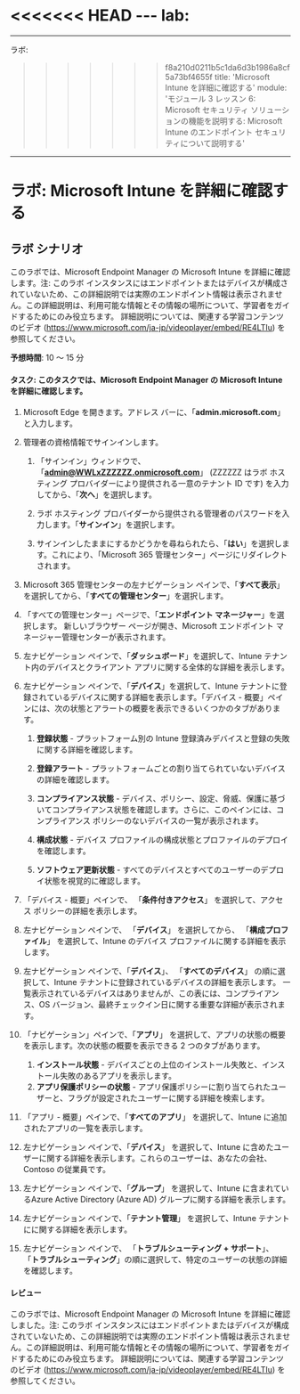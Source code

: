 <<<<<<< HEAD
﻿---
lab:
=======
---
ラボ:
>>>>>>> f8a210d0211b5c1da6d3b1986a8cf5a73bf4655f
    title: 'Microsoft Intune を詳細に確認する'
    module: 'モジュール 3 レッスン 6: Microsoft セキュリティ ソリューションの機能を説明する: Microsoft Intune のエンドポイント セキュリティについて説明する'
---


# ラボ: Microsoft Intune を詳細に確認する

## ラボ シナリオ

このラボでは、Microsoft Endpoint Manager の Microsoft Intune を詳細に確認します。注: このラボ インスタンスにはエンドポイントまたはデバイスが構成されていないため、この詳細説明では実際のエンドポイント情報は表示されません。この詳細説明は、利用可能な情報とその情報の場所について、学習者をガイドするためにのみ役立ちます。  詳細説明については、関連する学習コンテンツのビデオ (<https://www.microsoft.com/ja-jp/videoplayer/embed/RE4LTIu>) を参照してください。

**予想時間**: 10 ～ 15 分

#### タスク: このタスクでは、Microsoft Endpoint Manager の Microsoft Intune を詳細に確認します。

1. Microsoft Edge を開きます。アドレス バーに、「**admin.microsoft.com**」と入力します。

1. 管理者の資格情報でサインインします。
    1. 「サインイン」ウィンドウで、「**admin@WWLxZZZZZZ.onmicrosoft.com**」 (ZZZZZZ はラボ ホスティング プロバイダーにより提供される一意のテナント ID です) を入力してから、「**次へ**」を選択します。
    
    1. ラボ ホスティング プロバイダーから提供される管理者のパスワードを入力します。「**サインイン**」を選択します。
    1. サインインしたままにするかどうかを尋ねられたら、「**はい**」を選択します。これにより、「Microsoft 365 管理センター」ページにリダイレクトされます。

1. Microsoft 365 管理センターの左ナビゲーション ペインで、「**すべて表示**」を選択してから、「**すべての管理センター**」を選択します。

1. 「すべての管理センター」ページで、「**エンドポイント マネージャー**」を選択します。  新しいブラウザー ページが開き、Microsoft エンドポイント マネージャー管理センターが表示されます。

1. 左ナビゲーション ペインで、「**ダッシュボード**」を選択して、Intune テナント内のデバイスとクライアント アプリに関する全体的な詳細を表示します。

1. 左ナビゲーション ペインで、「**デバイス**」を選択して、Intune テナントに登録されているデバイスに関する詳細を表示します。「デバイス - 概要」ペインには、次の状態とアラートの概要を表示できるいくつかのタブがあります。
    1. **登録状態** - プラットフォーム別の Intune 登録済みデバイスと登録の失敗に関する詳細を確認します。
    
    1. **登録アラート** - プラットフォームごとの割り当てられていないデバイスの詳細を確認します。
    1. **コンプライアンス状態** - デバイス、ポリシー、設定、脅威、保護に基づいてコンプライアンス状態を確認します。さらに、このペインには、コンプライアンス ポリシーのないデバイスの一覧が表示されます。
    1. **構成状態** - デバイス プロファイルの構成状態とプロファイルのデプロイを確認します。
    1. **ソフトウェア更新状態** - すべてのデバイスとすべてのユーザーのデプロイ状態を視覚的に確認します。

1. 「デバイス - 概要」ペインで、 「**条件付きアクセス**」 を選択して、アクセス ポリシーの詳細を表示します。

1. 左ナビゲーション ペインで、 「**デバイス**」 を選択してから、 「**構成プロファイル**」 を選択して、Intune のデバイス プロファイルに関する詳細を表示します。

1. 左ナビゲーション ペインで、「**デバイス**」、 「**すべてのデバイス**」 の順に選択して、Intune テナントに登録されているデバイスの詳細を表示します。  一覧表示されているデバイスはありませんが、この表には、コンプライアンス、OS バージョン、最終チェックイン日に関する重要な詳細が表示されます。

1. 「ナビゲーション」ペインで、「**アプリ**」 を選択して、アプリの状態の概要を表示します。次の状態の概要を表示できる 2 つのタブがあります。
    1. **インストール状態** - デバイスごとの上位のインストール失敗と、インストール失敗のあるアプリを表示します。
    1. **アプリ保護ポリシーの状態** - アプリ保護ポリシーに割り当てられたユーザーと、フラグが設定されたユーザーに関する詳細を検索します。

1. 「アプリ - 概要」ペインで、「**すべてのアプリ**」 を選択して、Intune に追加されたアプリの一覧を表示します。

1. 左ナビゲーション ペインで、「**デバイス**」 を選択して、Intune に含めたユーザーに関する詳細を表示します。これらのユーザーは、あなたの会社、Contoso の従業員です。

1. 左ナビゲーション ペインで、「**グループ**」 を選択して、Intune に含まれているAzure Active Directory (Azure AD) グループに関する詳細を表示します。

1. 左ナビゲーション ペインで、「**テナント管理**」 を選択して、Intune テナントにに関する詳細を表示します。

1. 左ナビゲーション ペインで、 「**トラブルシューティング + サポート**」、 「**トラブルシューティング**」の順に選択して、特定のユーザーの状態の詳細を確認します。

#### レビュー

このラボでは、Microsoft Endpoint Manager の Microsoft Intune を詳細に確認しました。注: このラボ インスタンスにはエンドポイントまたはデバイスが構成されていないため、この詳細説明では実際のエンドポイント情報は表示されません。この詳細説明は、利用可能な情報とその情報の場所について、学習者をガイドするためにのみ役立ちます。  詳細説明については、関連する学習コンテンツのビデオ (<https://www.microsoft.com/ja-jp/videoplayer/embed/RE4LTIu>) を参照してください。
